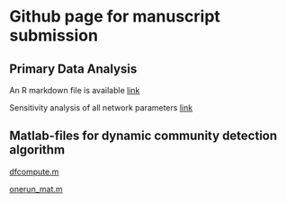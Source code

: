 # Github page for manuscript submission

## Primary Data Analysis 

An R markdown file is available [link](Main_Analysis_285_v2_2021_10_21.html)

Sensitivity analysis of all network parameters [link](Main_Analysis_285_v1_allparameter_2021_0930.html)

## Matlab-files for dynamic community detection algorithm

[dfcompute.m](https://github.com/seonjoo/neuralflexibility_brain_submission/blob/main/docs/sample_matlab_scripts/dfcompute.m)

[onerun_mat.m](https://github.com/seonjoo/neuralflexibility_brain_submission/blob/main/docs/sample_matlab_scripts/onerun_mat.m)


